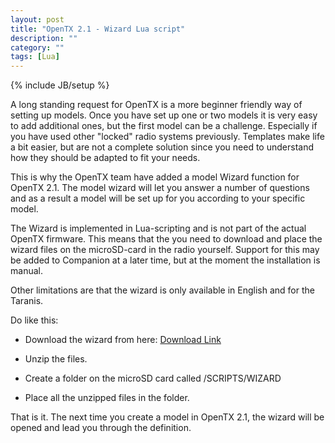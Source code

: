```yaml
---
layout: post
title: "OpenTX 2.1 - Wizard Lua script"
description: ""
category: ""
tags: [Lua]
---
```

{% include JB/setup %}

A long standing request for OpenTX is a more beginner friendly way of setting up models. Once you have set up one or two models it is very easy to add additional ones, but the first model can be a challenge. Especially if you have used other "locked" radio systems previously. Templates make life a bit easier, but are not a complete solution since you need to understand how they should be adapted to fit your needs.

This is why the OpenTX team have added a model Wizard function for OpenTX 2.1. The model wizard will let you answer a number of questions and as a result a model will be set up for you according to your specific model.

The Wizard is implemented in Lua-scripting and is not part of the actual OpenTX firmware. This means that the you need to download and place the wizard files on the microSD-card in the radio yourself. Support for this may be added to Companion at a later time, but at the moment the installation is manual.

Other limitations are that the wizard is only available in English and for the Taranis.

Do like this:

* Download the wizard from here: [Download Link](http://lua-21.open-tx.org/wizard.zip)   

* Unzip the files.  

* Create a folder on the microSD card called /SCRIPTS/WIZARD  

* Place all the unzipped files in the folder.  

That is it. The next time you create a model in OpenTX 2.1, the wizard will be opened and lead you through the definition.

